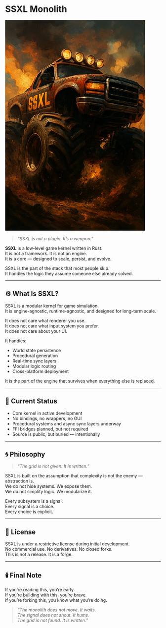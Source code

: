 # SSXL Monolith

![SSXL Monolith Poster](./.assets/zv9_SSXL.jpg)

> _“SSXL is not a plugin. It’s a weapon.”_

**SSXL** is a low-level game kernel written in Rust.  
It is not a framework. It is not an engine.  
It is a core — designed to scale, persist, and evolve.

SSXL is the part of the stack that most people skip.  
It handles the logic they assume someone else already solved.

---

## ⚙️ What Is SSXL?

SSXL is a modular kernel for game simulation.  
It is engine-agnostic, runtime-agnostic, and designed for long-term scale.

It does not care what renderer you use.  
It does not care what input system you prefer.  
It does not care about your UI.

It handles:

- World state persistence  
- Procedural generation  
- Real-time sync layers  
- Modular logic routing  
- Cross-platform deployment  

It is the part of the engine that survives when everything else is replaced.

---

## 🧱 Current Status

- Core kernel in active development  
- No bindings, no wrappers, no GUI  
- Procedural systems and async sync layers underway  
- FFI bridges planned, but not required  
- Source is public, but buried — intentionally

---

## 🌀 Philosophy

> _“The grid is not given. It is written.”_

SSXL is built on the assumption that complexity is not the enemy — abstraction is.  
We do not hide systems. We expose them.  
We do not simplify logic. We modularize it.

Every subsystem is a signal.  
Every signal is a choice.  
Every choice is explicit.

---

## 📜 License

SSXL is under a restrictive license during initial development.  
No commercial use. No derivatives. No closed forks.  
This is not a release. It is a forge.

---

## 🕯️ Final Note

If you’re reading this, you’re early.  
If you’re building with this, you’re brave.  
If you’re forking this, you know what you’re doing.

> _“The monolith does not move. It waits.  
> The signal does not shout. It hums.  
> The grid is not found. It is written.”_
